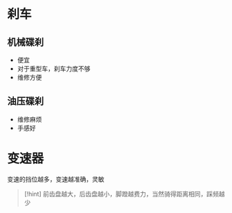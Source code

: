 # 刹车
## 机械碟刹
- 便宜
- 对于重型车，刹车力度不够
- 维修方便
## 油压碟刹
- 维修麻烦
- 手感好

# 变速器
变速的挡位越多，变速越准确，灵敏

> [!hint] 前齿盘越大，后齿盘越小，脚蹬越费力，当然骑得距离相同，踩频越少